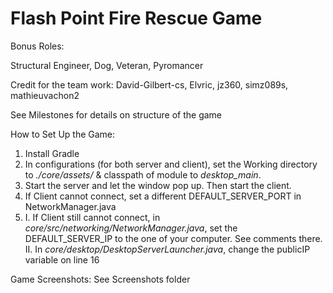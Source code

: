 # Flash Point Fire Rescue Game
Bonus Roles: 

Structural Engineer, Dog, Veteran, Pyromancer

Credit for the team work: David-Gilbert-cs, Elvric, jz360, simz089s, mathieuvachon2

See Milestones for details on structure of the game

How to Set Up the Game: 
1. Install Gradle
2. In configurations (for both server and client), set the Working directory to *./core/assets/* & classpath of module to *desktop_main*.
3. Start the server and let the window pop up. Then start the client.
4. If Client cannot connect, set a different DEFAULT_SERVER_PORT in NetworkManager.java
5.  I. If Client still cannot connect, in *core/src/networking/NetworkManager.java*, set the DEFAULT_SERVER_IP to the one of your computer. See comments there.
    II. In *core/desktop/DesktopServerLauncher.java*, change the publicIP variable on line 16

Game Screenshots:
See Screenshots folder


